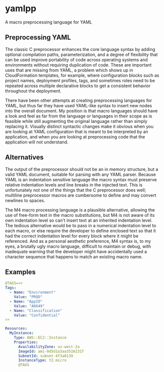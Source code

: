 # yamlpp
A macro preprocessing language for YAML

## Preprocessing YAML

The classic C preprocessor enhances the core language syntax by adding optional compilation paths, parameterization, and a degree of flexibility that can be used improve portability of code across operating systems and environments without requiring duplication of code.   These are important uses that are missing from YAML, a problem which shows up in CloudFormation templates, for example, where configuration blocks such as project names, deployment profiles, tags, and sometimes roles need to be repeated across multiple declarative blocks to get a consistent behavior throughout the deployment.

There have been other attempts at creating preprocessing languages for YAML, but thus far they have used YAML-like syntax to insert new nodes into the overall document.  My position is that macro languages should have a look and feel as far from the language or languages in their scope as is feasible while still augmenting the original language rather than simply replacing it.  Visually distinct syntactic changes make it obvious when you are looking at YAML configuration that is meant to be interpreted by an application, and when you are looking at preprocessing code that the application will not understand.

## Alternatives

The output of the preprocessor should not be an in memory structure, but a valid YAML document, suitable for parsing with any YAML parser.  Because YAML is an indentation sensitive language the macro syntax must preserve relative indentation levels and line breaks in the injected text.  This is unfortunately not one of the things that the C preprocessor does well; multiline preprocessor macros are cumbersome to define and may convert newlines to spaces.

The M4 macro processing language is a plausible alternative, allowing the use of free-form text in the macro substitutions, but M4 is not aware of its own indentation level so can't insert text at an inherited indentation level.  The tedious alternative would be to pass in a numerical indentation level to each macro, or else require the developer to define enclosed text so that it had the correct indentation level for every block where it might be referenced.   And as a personal aesthetic preference, M4 syntax is, to my eyes, a brutally ugly macro language, difficult to maintain or debug, with inadequate warning that the developer might have accidentally used a character sequence that happens to match an existing macro name.

## Examples

```yaml
@TAGS=<<
Tags:
  - Name: "Environment"
    Value: "PROD"
  - Name: "AppID"
    Value: "A6649"
  - Name: "Classification"
    Value: "Confidential"
>>

Resources:
  MyInstance:
    Type: AWS::EC2::Instance
    Properties:
      AvailabilityZone: us-west-2a
      ImageId: ami-0d5d1a3aa3516231f
      SubnetId: subnet-4f3a0139
      InstanceType: t2.micro
      @TAGS
```

